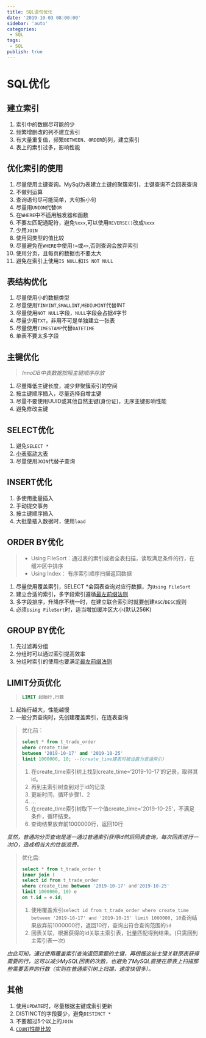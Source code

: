 ```yaml
---
title: SQL语句优化
date: '2019-10-03 08:00:00'
sidebar: 'auto'
categories:
 - SQL
tags:
 - SQL
publish: true
---
```


# SQL优化
## 建立索引
1. 索引中的数据尽可能的少
2. 频繁增删改的列不建立索引
3. 有大量重复值，频繁`BETWEEN`、`ORDER`的列，建立索引
4. 表上的索引过多，影响性能

## 优化索引的使用
1. 尽量使用主键查询。MySql为表建立主键的聚簇索引，主键查询不会回表查询
2. 不做列运算
3. 查询语句尽可能简单，大句拆小句
4. 尽量用`UNION`代替`OR`
5. 在`WHERE`中不适用触发器和函数
6. 不要左匹配通配符，避免`%xxx`,可以使用`REVERSE()`改成`%xxx`
7. 少用`JOIN`
8. 使用同类型的值比较
9. 尽量避免在`WHERE`中使用`!=`或`<>`,否则查询会放弃索引
10. 使用分页，且每页的数据也不要太大
11. 避免在索引上使用`IS NULL`和`IS NOT NULL`

## 表结构优化
1. 尽量使用小的数据类型
2. 尽量使用`TINYINT`,`SMALLINT`,`MEDIUMINT`代替INT
3. 尽量使用`NOT NULL`字段，`NULL`字段会占据4字节
4. 尽量少用`TXT`，非用不可是单独建立一张表
5. 尽量使用`TIMESTAMP`代替`DATETIME`
6. 单表不要太多字段

## 主键优化
>*InnoDB中表数据按照主键顺序存放*

1. 尽量降低主键长度，减少非聚簇索引的空间
2. 按主键顺序插入，尽量选择自增主键
3. 尽量不要使用UUID或其他自然主键(身份证)，无序主键影响性能
4. 避免修改主键

## SELECT优化
1. 避免`SELECT *`
2. [小表驱动大表](01.SQL优化——小表驱动大表.md)
3. 尽量使用`JOIN`代替子查询

## INSERT优化
1. 多使用批量插入
2. 手动提交事务
3. 按主键顺序插入
4. 大批量插入数据时，使用`load`

## ORDER BY优化
>* Using FileSort：通过表的索引或者全表扫描，读取满足条件的行，在缓冲区中排序
>* Using Index： 有序索引顺序扫描返回数据
1. 尽量使用覆盖索引，SELECT *会回表查询对应行数据，为`Using FileSort`
2. 建立合适的索引，多字段索引遵循[最左前缀法则](02.官方文档解释MySQL最左匹配(最左前缀)原则.md)
3. 多字段排序，升降序不统一时，在建立联合索引时就要创建`ASC`/`DESC`规则
4. 必须`Using FileSort`时，适当增加缓冲区大小(默认256K)

## GROUP BY优化
1. 先过滤再分组
2. 分组时可以通过索引提高效率
3. 分组时索引的使用也要满足[最左前缀法则](02.官方文档解释MySQL最左匹配(最左前缀)原则.md)

## LIMIT分页优化
>```sql
>LIMIT 起始行,行数
>```
1. 起始行越大，性能越慢
2. 一般分页查询时，先创建覆盖索引，在连表查询
> 优化前：
> ```sql
>select * from t_trade_order
>where create_time
>between '2019-10-17' and '2019-10-25'
>limit 1000000, 10; --(create_time建表时被设置为普通索引)
>```
   >1. 在create_time索引树上找到create_time=‘2019-10-17’的记录，取得其id。
   >2. 再到主索引树查到对于id的记录
   >3. 更新时间，循环步骤1、2
   >4. ...
   >5. 在create_time索引树取下一个值create_time='2019-10-25'，不满足条件，循环结束。
   >6. 查询结果放弃前1000000行，返回10行  

*显然，普通的分页查询是逐一通过普通索引获得id然后回表查询，每次回表进行一次IO，造成相当大的性能浪费。*

>优化后:
>```sql
>select * from t_trade_order t
>inner join (
>select id from t_trade_order
>where create_time between '2019-10-17' and'2019-10-25'
>limit 1000000, 10) e
>on t.id = e.id;
>```
   >1. 使用覆盖索引`select id from t_trade_order where create_time between '2019-10-17' and '2019-10-25' limit 1000000, 10`查询结果放弃前1000000行，返回10行，查询出符合查询范围的`id`
   >2. 回表关联，根据获得的id关联主索引表，批量匹配得到结果。(只需回到主索引表一次)

*由此可知，通过使用覆盖索引查询返回需要的主键，再根据这些主键关联原表获得需要的行，这可以减少MySQL回表的次数，也避免了MySQL直接在原表上扫描那些需要丢弃的行数（实则在普通索引树上扫描，速度快很多）。*

## 其他
1. 使用`UPDATE`时，尽量根据主键或索引更新
2. DISTINCT的字段要少，避免`DISTINCT *`
3. 不要超过5个以上的`JOIN`
4. [`COUNT`性能比较](03.COUNT()和COUNT(1)有什么区别.md)      

